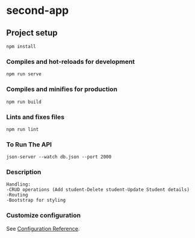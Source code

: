 # second-app

## Project setup
```
npm install
```

### Compiles and hot-reloads for development
```
npm run serve
```

### Compiles and minifies for production
```
npm run build
```

### Lints and fixes files
```
npm run lint
```
### To Run The API
```
json-server --watch db.json --port 2000
```
### Description
```
Handling:
-CRUD operations (Add student-Delete student-Update Student details)
-Routing
-Bootstrap for styling
```
### Customize configuration
See [Configuration Reference](https://cli.vuejs.org/config/).
